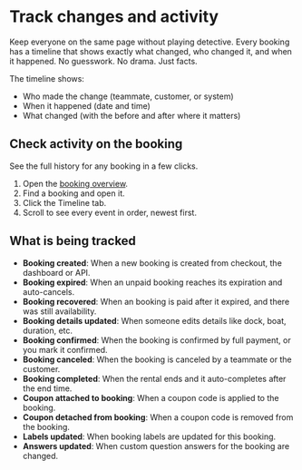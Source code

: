 # Track changes and activity

Keep everyone on the same page without playing detective. Every booking has a timeline that shows exactly what changed, who changed it, and when it happened. No guesswork. No drama. Just facts.

The timeline shows:
- Who made the change (teammate, customer, or system)
- When it happened (date and time)
- What changed (with the before and after where it matters)

## Check activity on the booking

See the full history for any booking in a few clicks.

1. Open the [booking overview](https://dashboard.letsbook.app/bookings).
2. Find a booking and open it.
3. Click the Timeline tab.
4. Scroll to see every event in order, newest first.

## What is being tracked

- **Booking created**: When a new booking is created from checkout, the dashboard or API.
- **Booking expired**: When an unpaid booking reaches its expiration and auto-cancels.
- **Booking recovered**: When an booking is paid after it expired, and there was still availability.
- **Booking details updated**: When someone edits details like dock, boat, duration, etc.
- **Booking confirmed**: When the booking is confirmed by full payment, or you mark it confirmed.
- **Booking canceled**: When the booking is canceled by a teammate or the customer.
- **Booking completed**: When the rental ends and it auto-completes after the end time.
- **Coupon attached to booking**: When a coupon code is applied to the booking.
- **Coupon detached from booking**: When a coupon code is removed from the booking.
- **Labels updated**: When booking labels are updated for this booking.
- **Answers updated**: When custom question answers for the booking are changed.